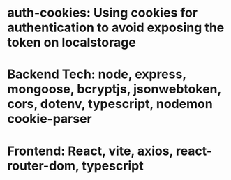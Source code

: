﻿# auth-cookies: Using cookies for authentication to avoid exposing the token on localstorage
# Backend Tech: node, express, mongoose, bcryptjs, jsonwebtoken, cors, dotenv, typescript, nodemon cookie-parser
# Frontend: React, vite, axios, react-router-dom, typescript

